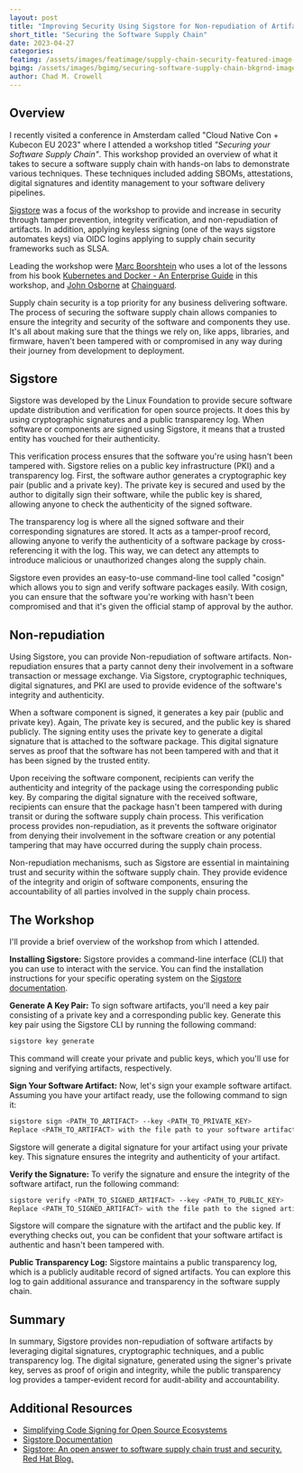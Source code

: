 ```yaml
---
layout: post
title: "Improving Security Using Sigstore for Non-repudiation of Artifacts"
short_title: "Securing the Software Supply Chain"
date: 2023-04-27
categories:
featimg: /assets/images/featimage/supply-chain-security-featured-image-raft-website.png
bgimg: /assets/images/bgimg/securing-software-supply-chain-bkgrnd-image.png
author: Chad M. Crowell
---
```


## Overview
I recently visited a conference in Amsterdam called "Cloud Native Con + Kubecon EU 2023" where I attended a workshop titled _"Securing your Software Supply Chain"_. This workshop provided an overview of what it takes to secure a software supply chain with hands-on labs to demonstrate various techniques. These techniques included adding SBOMs, attestations, digital signatures and identity management to your software delivery pipelines.

[Sigstore](https://www.sigstore.dev/) was a focus of the workshop to provide and increase in security through tamper prevention, integrity verification, and non-repudiation of artifacts. In addition, applying keyless signing (one of the ways sigstore automates keys) via OIDC logins applying to supply chain security frameworks such as SLSA.

Leading the workshop were [Marc Boorshtein](https://twitter.com/mlbiam) who uses a lot of the lessons from his book [Kubernetes and Docker - An Enterprise Guide](https://a.co/d/43DvLga) in this workshop, and [John Osborne](https://twitter.com/CloudLvlMidnite) at [Chainguard](https://www.chainguard.dev/). 

Supply chain security is a top priority for any business delivering software. The process of securing the software supply chain allows companies to ensure the integrity and security of the software and components they use. It's all about making sure that the things we rely on, like apps, libraries, and firmware, haven't been tampered with or compromised in any way during their journey from development to deployment.

## Sigstore
Sigstore was developed by the Linux Foundation to provide secure software update distribution and verification for open source projects. It does this by using cryptographic signatures and a public transparency log. When software or components are signed using Sigstore, it means that a trusted entity has vouched for their authenticity.

This verification process ensures that the software you're using hasn't been tampered with. Sigstore relies on a public key infrastructure (PKI) and a transparency log. First, the software author generates a cryptographic key pair (public and a private key). The private key is secured and used by the author to digitally sign their software, while the public key is shared, allowing anyone to check the authenticity of the signed software. 

The transparency log is where all the signed software and their corresponding signatures are stored. It acts as a tamper-proof record, allowing anyone to verify the authenticity of a software package by cross-referencing it with the log. This way, we can detect any attempts to introduce malicious or unauthorized changes along the supply chain. 

Sigstore even provides an easy-to-use command-line tool called "cosign" which allows you to sign and verify software packages easily. With cosign, you can ensure that the software you're working with hasn't been compromised and that it's given the official stamp of approval by the author.

## Non-repudiation
Using Sigstore, you can provide Non-repudiation of software artifacts. Non-repudiation ensures that a party cannot deny their involvement in a software transaction or message exchange. Via Sigstore, cryptographic techniques, digital signatures, and PKI are used to provide evidence of the software's integrity and authenticity.

When a software component is signed, it generates a key pair (public and private key). Again, The private key is secured, and the public key is shared publicly. The signing entity uses the private key to generate a digital signature that is attached to the software package. This digital signature serves as proof that the software has not been tampered with and that it has been signed by the trusted entity.

Upon receiving the software component, recipients can verify the authenticity and integrity of the package using the corresponding public key. By comparing the digital signature with the received software, recipients can ensure that the package hasn't been tampered with during transit or during the software supply chain process. This verification process provides non-repudiation, as it prevents the software originator from denying their involvement in the software creation or any potential tampering that may have occurred during the supply chain process.

Non-repudiation mechanisms, such as Sigstore are essential in maintaining trust and security within the software supply chain. They provide evidence of the integrity and origin of software components, ensuring the accountability of all parties involved in the supply chain process.

## The Workshop
I'll provide a brief overview of the workshop from which I attended.

**Installing Sigstore:**
Sigstore provides a command-line interface (CLI) that you can use to interact with the service. You can find the installation instructions for your specific operating system on the [Sigstore documentation](https://docs.sigstore.dev/).

**Generate A Key Pair:**
To sign software artifacts, you'll need a key pair consisting of a private key and a corresponding public key. Generate this key pair using the Sigstore CLI by running the following command:

```bash
sigstore key generate
```

This command will create your private and public keys, which you'll use for signing and verifying artifacts, respectively.

**Sign Your Software Artifact:**
Now, let's sign your example software artifact. Assuming you have your artifact ready, use the following command to sign it:

```bash
sigstore sign <PATH_TO_ARTIFACT> --key <PATH_TO_PRIVATE_KEY>
Replace <PATH_TO_ARTIFACT> with the file path to your software artifact and <PATH_TO_PRIVATE_KEY> with the file path to your private key.
```

Sigstore will generate a digital signature for your artifact using your private key. This signature ensures the integrity and authenticity of your artifact.

**Verify the Signature:**
To verify the signature and ensure the integrity of the software artifact, run the following command:

```bash
sigstore verify <PATH_TO_SIGNED_ARTIFACT> --key <PATH_TO_PUBLIC_KEY>
Replace <PATH_TO_SIGNED_ARTIFACT> with the file path to the signed artifact and <PATH_TO_PUBLIC_KEY> with the file path to the corresponding public key.
```

Sigstore will compare the signature with the artifact and the public key. If everything checks out, you can be confident that your software artifact is authentic and hasn't been tampered with.

**Public Transparency Log:**
Sigstore maintains a public transparency log, which is a publicly auditable record of signed artifacts. You can explore this log to gain additional assurance and transparency in the software supply chain.

## Summary
In summary, Sigstore provides non-repudiation of software artifacts by leveraging digital signatures, cryptographic techniques, and a public transparency log. The digital signature, generated using the signer's private key, serves as proof of origin and integrity, while the public transparency log provides a tamper-evident record for audit-ability and accountability.

## Additional Resources

- [Simplifying Code Signing for Open Source Ecosystems](https://openssf.org/blog/2023/11/21/sigstore-simplifying-code-signing-for-open-source-ecosystems/)
- [Sigstore Documentation](https://docs.sigstore.dev/)
- [Sigstore: An open answer to software supply chain trust and security. Red Hat Blog.](https://www.redhat.com/en/blog/sigstore-open-answer-software-supply-chain-trust-and-security)
